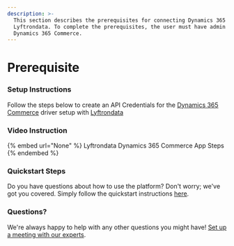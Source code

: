 ```yaml
---
description: >-
  This section describes the prerequisites for connecting Dynamics 365 Commerce to
  Lyftrondata. To complete the prerequisites, the user must have admin access to
  Dynamics 365 Commerce.
---
```


# Prerequisite

<mark style="color:blue;"></mark>

### Setup Instructions

Follow the steps below to create an API Credentials for the [Dynamics 365 Commerce](None) driver setup with [Lyftrondata](https://www.lyftrondata.com)

### Video Instruction

{% embed url="None" %}
Lyftrondata Dynamics 365 Commerce App Steps
{% endembed %}

### Quickstart Steps

Do you have questions about how to use the platform? Don't worry; we've got you covered. Simply follow the quickstart instructions [here](README.md).

### Questions? <a href="#questions" id="questions"></a>

We're always happy to help with any other questions you might have! [Set up a meeting with our experts](https://www.lyftrondata.com/book-a-meeting/).

